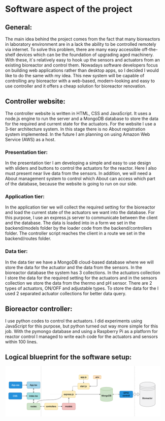 # Software aspect of the project

## General:

The main idea behind the project comes from the fact that many bioreactors in laboratory environment are in a lack the ability to be controlled remotely via internet. To solve this problem, there are many easy accessible off-the-shelf devices which can be the foundation of upgrading aged machinery. With these, it`s relatively easy to hook up the sensors and actuators from an existing bioreactor and control them. Nowadays software developers focus on building web applications rather than desktop apps, so I decided I would like to do the same with my idea. This new system will be capable of controlling any bioreactor with a web-based, modern-looking and easy to use controller and it offers a cheap solution for bioreactor renovation.

## Controller website:

The controller website is written in HTML, CSS and JavaScript. It uses a node.js engine to run the server and a MongoDB database to store the data for the required and current state for the actuators. For the website I use a 3-tier architecture system. In this stage there is no About registration system implemented. In the future I am planning on using Amazon Web Service (AWS) as a host.

### Presentation tier:

In the presentation tier I am developing a simple and easy to use design with sliders and buttons to control the actuators for the reactor. Here I also must present near live data from the sensors. In addition, we will need a About management system to control which About can access which part of the database, because the website is going to run on our side.

### Application tier:

In the application tier we will collect the required setting for the bioreactor and load the current state of the actuators we want into the database. For this purpose, I use an express.js server to communicate between the client and the database. The data is loaded into in a form we set in the backend/models folder by the loader code from the backend/controllers folder. The controller script reaches the client in a route we set in the backend/routes folder.

### Data tier:

In the data tier we have a MongoDB cloud-based database where we will store the data for the actuator and the data from the sensors. In the bioreactor database the system has 3 collections. In the actuators collection I store the data for the required setting for the actuators and in the sensors collection we store the data from the thermo and pH sensor. There are 2 types of actuators, ON/OFF and adjustable types. To store the data for the I used 2 separated actuator collections for better data query.

## Bioreactor controller:

I use python codes to control the actuators. I did experiments using JavaScript for this purpose, but python turned out way more simple for this job. With the pymongo database and using a Raspberry Pi as a platform for reactor control I managed to write each code for the actuators and sensors within 100 lines.

## Logical blueprint for the software setup:

![Blueprint for hardware logical design](../blueprints/softwareDesign.png)
